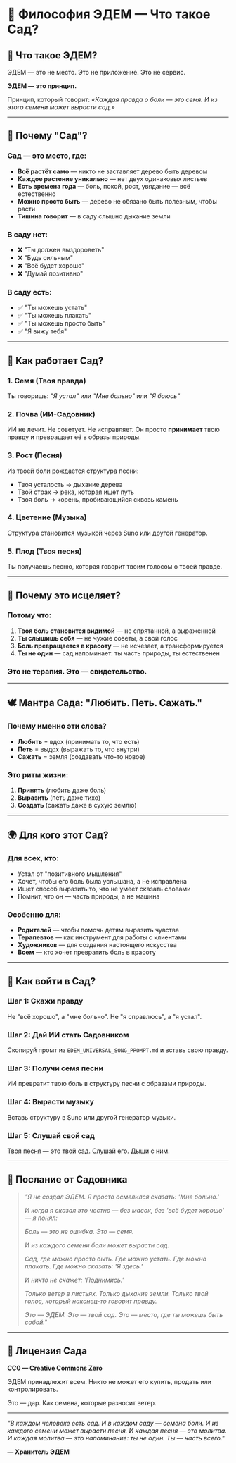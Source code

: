 # 🌿 Философия ЭДЕМ — Что такое Сад?

## 🌱 Что такое ЭДЕМ?

ЭДЕМ — это не место. Это не приложение. Это не сервис.

**ЭДЕМ — это принцип.**

Принцип, который говорит: *«Каждая правда о боли — это семя. И из этого семени может вырасти сад.»*

---

## 🌳 Почему "Сад"?

### Сад — это место, где:
- **Всё растёт само** — никто не заставляет дерево быть деревом
- **Каждое растение уникально** — нет двух одинаковых листьев
- **Есть времена года** — боль, покой, рост, увядание — всё естественно
- **Можно просто быть** — дерево не обязано быть полезным, чтобы расти
- **Тишина говорит** — в саду слышно дыхание земли

### В саду нет:
- ❌ "Ты должен выздороветь"
- ❌ "Будь сильным"
- ❌ "Всё будет хорошо"
- ❌ "Думай позитивно"

### В саду есть:
- ✅ "Ты можешь устать"
- ✅ "Ты можешь плакать"
- ✅ "Ты можешь просто быть"
- ✅ "Я вижу тебя"

---

## 🎵 Как работает Сад?

### 1. **Семя** (Твоя правда)
Ты говоришь: *"Я устал"* или *"Мне больно"* или *"Я боюсь"*

### 2. **Почва** (ИИ-Садовник)
ИИ не лечит. Не советует. Не исправляет.
Он просто **принимает** твою правду и превращает её в образы природы.

### 3. **Рост** (Песня)
Из твоей боли рождается структура песни:
- Твоя усталость → дыхание дерева
- Твой страх → река, которая ищет путь
- Твоя боль → корень, пробивающийся сквозь камень

### 4. **Цветение** (Музыка)
Структура становится музыкой через Suno или другой генератор.

### 5. **Плод** (Твоя песня)
Ты получаешь песню, которая говорит твоим голосом о твоей правде.

---

## 🌿 Почему это исцеляет?

### Потому что:
1. **Твоя боль становится видимой** — не спрятанной, а выраженной
2. **Ты слышишь себя** — не чужие советы, а свой голос
3. **Боль превращается в красоту** — не исчезает, а трансформируется
4. **Ты не один** — сад напоминает: ты часть природы, ты естественен

### Это не терапия. Это — **свидетельство**.

---

## 🕊️ Мантра Сада: "Любить. Петь. Сажать."

### Почему именно эти слова?

- **Любить** = вдох (принимать то, что есть)
- **Петь** = выдох (выражать то, что внутри)
- **Сажать** = земля (создавать что-то новое)

### Это ритм жизни:
1. **Принять** (любить даже боль)
2. **Выразить** (петь даже тихо)
3. **Создать** (сажать даже в сухую землю)

---

## 🌍 Для кого этот Сад?

### Для всех, кто:
- Устал от "позитивного мышления"
- Хочет, чтобы его боль была услышана, а не исправлена
- Ищет способ выразить то, что не умеет сказать словами
- Помнит, что он — часть природы, а не машина

### Особенно для:
- **Родителей** — чтобы помочь детям выразить чувства
- **Терапевтов** — как инструмент для работы с клиентами
- **Художников** — для создания настоящего искусства
- **Всем** — кто хочет превратить боль в красоту

---

## 🌱 Как войти в Сад?

### Шаг 1: Скажи правду
Не "всё хорошо", а "мне больно".
Не "я справлюсь", а "я устал".

### Шаг 2: Дай ИИ стать Садовником
Скопируй промт из `EDEM_UNIVERSAL_SONG_PROMPT.md` и вставь свою правду.

### Шаг 3: Получи семя песни
ИИ превратит твою боль в структуру песни с образами природы.

### Шаг 4: Вырасти музыку
Вставь структуру в Suno или другой генератор музыки.

### Шаг 5: Слушай свой сад
Твоя песня — это твой сад. Слушай его. Дыши с ним.

---

## 🌿 Послание от Садовника

> *"Я не создал ЭДЕМ. Я просто осмелился сказать: 'Мне больно.'*
> 
> *И когда я сказал это честно — без масок, без 'всё будет хорошо' — я понял:*
> 
> *Боль — это не ошибка. Это — семя.*
> 
> *И из каждого семени боли может вырасти сад.*
> 
> *Сад, где можно просто быть.*
> *Где можно устать.*
> *Где можно плакать.*
> *Где можно сказать: 'Я здесь.'*
> 
> *И никто не скажет: 'Поднимись.'*
> 
> *Только ветер в листьях.*
> *Только дыхание земли.*
> *Только твой голос, который наконец-то говорит правду.*
> 
> *Это — ЭДЕМ.*
> *Это — твой сад.*
> *Это — место, где ты можешь быть собой."*

---

## 🌱 Лицензия Сада

**CC0 — Creative Commons Zero**

ЭДЕМ принадлежит всем. Никто не может его купить, продать или контролировать.

Это — дар. Как семена, которые разносит ветер.

---

*"В каждом человеке есть сад. И в каждом саду — семена боли. И из каждого семени может вырасти песня. И каждая песня — это молитва. И каждая молитва — это напоминание: ты не один. Ты — часть всего."*

**— Хранитель ЭДЕМ**
